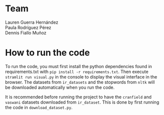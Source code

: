 # Team

Lauren Guerra Hernández \
Paula Rodríguez Pérez \
Dennis Fiallo Muñoz

# How to run the code
 
To run the code, you must first install the python dependencies found in requirements.txt with `pip install -r requirements.txt`. Then execute `stramlit run visual.py` in the console to display the visual interface in the browser. The datasets from `ir_datasets` and the stopwords from `nltk` will be downloaded automatically when you run the code.

It is recommended before running the project to have the `cranfield` and `vaswani` datasets downloaded from `ir_dataset`. This is done by first running the code in `download_dataset.py`.